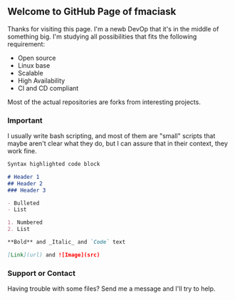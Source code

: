 ## Welcome to GitHub Page of fmaciask

Thanks for visiting this page.
I'm a newb DevOp that it's in the middle of something big. I'm studying all possibilities that fits the following requirement:
- Open source
- Linux base
- Scalable
- High Availability
- CI and CD compliant

Most of the actual repositories are forks from interesting projects. 

### Important

I usually write bash scripting, and most of them are "small" scripts that maybe aren't clear what they do, but I can assure that in their context, they work fine.

```markdown
Syntax highlighted code block

# Header 1
## Header 2
### Header 3

- Bulleted
- List

1. Numbered
2. List

**Bold** and _Italic_ and `Code` text

[Link](url) and ![Image](src)
```


### Support or Contact

Having trouble with some files? Send me a message and I'll try to help.

